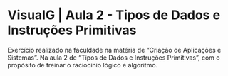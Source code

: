 # VisualG | Aula 2 - Tipos de Dados e Instruções Primitivas

Exercício realizado na faculdade na matéria de “Criação de Aplicações e Sistemas”. Na aula 2 de “Tipos de Dados e Instruções Primitivas”, com o propósito de treinar o raciocínio lógico e algoritmo.

